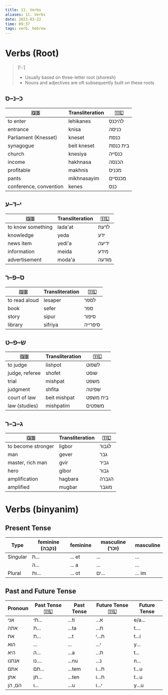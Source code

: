 ```yaml
---
title: 11. Verbs
aliases: 11. Verbs
date: 2023-03-22
time: 09:37
tags: verb, hebrew
---
```



# Verbs (Root)


> [!💡] 
> - Usually based on three-letter root (shoresh)
> - Nouns and adjectives are oft subsequently built on these roots

## כ–נ–ס

| 🇬🇧                     | Transliteration | 🇮🇱       |
| ---------------------- | --------------- | -------- |
| to enter               | lehikanes       | להיכנס   |
| entrance               | knisa           | כניסה    |
| Parliament (Knesset)   | kneset          | כנסת     |
| synagogue              | beit kneset     | בית כנסת |
| church                 | knesiya         | כנסײה    |
| income                 | hakhnasa        | הכנסה    |
| profitable             | makhnis         | מכניס    |
| pants                  | mikhnasayim     | מכנסײם   |
| conference, convention | kenes           | כנס      |

## י–ד–ע

| 🇬🇧                | Transliteration | 🇮🇱    |
| ----------------- | --------------- | ----- |
| to know something | lada'at         | לדעת  |
| knowledge         | yeda            | ידע   |
| news item         | yedi'a          | ידיעה |
| information       | meida           | מידע  |
| advertisement     | moda'a          | מודעה |

## ס–פ–ר

| 🇬🇧            | Transliteration | 🇮🇱      |
| ------------- | --------------- | ------- |
| to read aloud | lesaper         | לספר    |
| book          | sefer           | ספר     | 
| story         | sipur           | סיפור   |
| library       | sifriya         | סיפרייה |

## ש–פ–ט

| 🇬🇧             | Transliteration | 🇮🇱       |
| -------------- | --------------- | -------- |
| to judge       | lishpot         | לשפוט    |
| judge, referee | shofet          | שופט     |
| trial          | mishpat         | משפט     |
| judgment       | shfita          | שפיטה    |
| court of law   | beit mishpat    | בית משפט |
| law (studies)  | mishpatim       | משפטים   |

## ג–ב–ר

| 🇬🇧                 | Transliteration | 🇮🇱    |
| ------------------ | --------------- | ----- |
| to become stronger | ligbor          | לגבור |
| man                | gever           | גבר   |
| master, rich man   | gvir            | גביר  |
| hero               | gibor           | גבור  |
| amplification      | hagbara         | הגברה |
| amplified          | mugbar          | מוגבר |

# Verbs (binyanim)

## Present Tense

| Type     | feminine (נקבה) | feminine | masculine (זכר) | masculine |
| -------- | --------------- | -------- | --------------- | --------- |
| Singular | ת...            | ... et   | ...             | ...       |
|          | ה...            | ... a    | ...             | ...       |
| Plural   | ות...           | ... ot   | ים...           | ... im    |

## Past and Future Tense

| Pronoun | Past Tense 🇮🇱 | Past Tense | Future Tense 🇮🇱 | Future Tense |
| ------- | ------------- | ---------- | --------------- | ------------ |
| אני     | תי...         | ...ti      | ...א            | e/a...       |
| אתה     | ת...          | ...ta      | ...ת            | t....        |
| את      | ת...          | ...t       | ת...י           | t...i        |
| הוא     | ...           | ...        | ...י            | y...         |
| היא     | ה...          | ...a       | ...ת            | t...         |
| אנחנו   | נו....        | ...nu      | ...נ            | n...         |
| אתם     | תם...         | ...tem     | ת...ו           | t...u        |
| אתן     | תן...         | ...ten     | ת...ו           | t...u        |
| הם, הן  | ו...          | ...u       | י...ו           | y...u        |